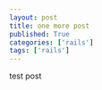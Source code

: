 ```yaml
---
layout: post
title: one more post
published: True
categories: ['rails']
tags: ['rails']
---
```


test post